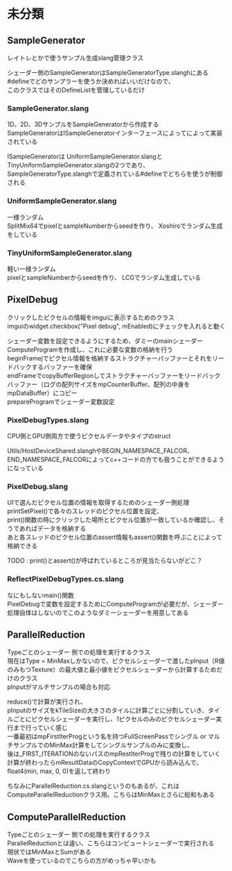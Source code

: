 # 未分類

## SampleGenerator
レイトレとかで使うサンプル生成slang管理クラス  

シェーダー側のSampleGeneratorはSampleGeneratorType.slanghにある#defineでどのサンプラーを使うか決めればいいだけなので、  
このクラスではそのDefineListを管理しているだけ  

### SampleGenerator.slang
1D、2D、3DサンプルをSampleGeneratorから作成する  
SampleGeneratorはISampleGeneratorインターフェースによってによって実装されている

ISampleGeneratorは
UniformSampleGenerator.slangとTinyUniformSampleGenerator.slangの2つであり、
SampleGeneratorType.slanghで定義されている#defineでどちらを使うが制御される  

### UniformSampleGenerator.slang
一様ランダム   
SplitMix64でpixelとsampleNumberからseedを作り、 
Xoshiroでランダム生成をしている  

### TinyUniformSampleGenerator.slang
軽い一様ランダム  
pixelとsampleNumberからseedを作り、 
LCGでランダム生成している  


## PixelDebug
クリックしたピクセルの情報をimguiに表示するためのクラス  
imguiのwidget.checkbox("Pixel debug", mEnabled)にチェックを入れると動く  

シェーダー変数を設定できるようにするため、ダミーのmainシェーダーComputeProgramを作成し、これに必要な変数の格納を行う  
beginFramejでピクセル情報を格納するストラクチャーバッファーとそれをリードバックするバッファーを確保  
endFrameでcopyBufferRegionしてストラクチャーバッファーをリードバックバッファー（ログの配列サイズをmpCounterBuffer、配列の中身をmpDataBuffer）にコピー  
prepareProgramでシェーダー変数設定

### PixelDebugTypes.slang
CPU側とGPU側両方で使うピクセルデータやタイプのstruct  

Utils/HostDeviceShared.slanghやBEGIN_NAMESPACE_FALCOR、END_NAMESPACE_FALCORによってc++コードの方でも扱うことができるようになっている  

### PixelDebug.slang
UIで選んだピクセル位置の情報を取得するためのシェーダー側処理  
printSetPixel()で各々のスレッドのピクセル位置を設定、  
print()関数の時にクリックした場所とピクセル位置が一致しているか確認し、そうであればデータを格納する  
あと各スレッドのピクセル位置のassert情報もassert()関数を呼ぶことによって格納できる  

TODO : print()とassert()が呼ばれているところが見当たらないがどこ？ 


### ReflectPixelDebugTypes.cs.slang
なにもしないmain()関数  
PixelDebugで変数を設定するためにComputeProgramが必要だが、シェーダー処理自体はしないのでこのようなダミーシェーダーを用意してある  

  

## ParallelReduction

Typeごとのシェーダー 側での処理を実行するクラス  
現在はType = MinMaxしかないので、ピクセルシェーダーで渡したpInput（R値のみもつTexture）の最大値と最小値をピクセルシェーダーから計算するためだけのクラス  
pInputがマルチサンプルの場合も対応  

reduce()で計算が実行され、  
pInputのサイズをkTileSizeの大きさのタイルに計算ごとに分割していき、タイルごとにピクセルシェーダーを実行し、1ピクセルのみのピクセルシェーダー実行まで行っていく感じ  
  一番最初はmpFirstIterProgという名を持つFullScreenPassでシングル or マルチサンプルでのMinMax計算をしてシングルサンプルのみに変換し、  
後は_FIRST_ITERATIONのないパスのmpRestIterProgで残りの計算をしていく  
計算が終わったらmResultDataのCopyContextでGPUから読み込んで、float4(min, max, 0, 0)を返して終わり  

ちなみにParallelReduction.cs.slangというのもあるが、これはComputeParallelReductionクラス用。こちらはMinMaxとさらに総和もある  

## ComputeParallelReduction
Typeごとのシェーダー 側での処理を実行するクラス  
ParallelReductionとは違い、こちらはコンピュートシェーダーで実行される  
現状ではMinMaxとSumがある  
Waveを使っているのでこちらの方がめっちゃ早いかも  
<!--stackedit_data:
eyJoaXN0b3J5IjpbNzYyOTEyMTY0LDEzODU3NjIxODIsMTA3OD
A0ODcyMywtMTQ4MzkyNzk3MCwtMTA4NjA4ODQ5NiwtNzM0MDk4
NTkzLC0xMDUwMDgzNiwtNDYyNTA3OTU1LDQxOTAxMDM4NywxNT
A0Mzc3NjM4LDExNzYxNTA4MjgsMjA5NzQyMzYxLDIwODY0MzUz
NTgsMTQyNDA3OTU5NiwtMTExMTU3MzI3OCwtNjA4MDA2MjIzLC
0xOTI2NzYwNjYwLDE1NzEyMTIwNDMsLTE5OTY4NDQ0NzksODcy
NTg5MDE2XX0=
-->